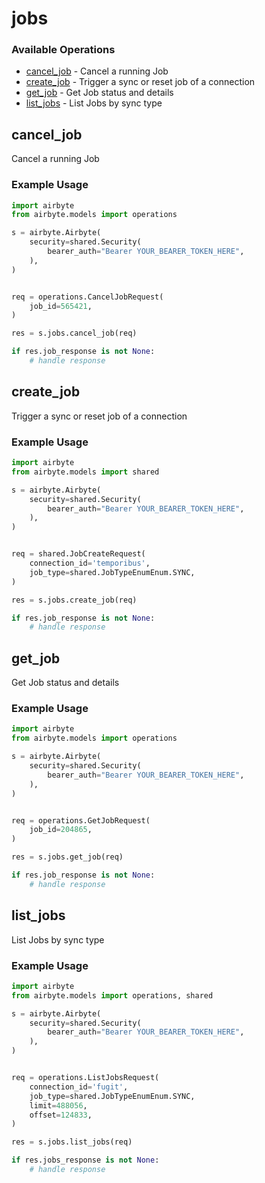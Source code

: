 # jobs

### Available Operations

* [cancel_job](#cancel_job) - Cancel a running Job
* [create_job](#create_job) - Trigger a sync or reset job of a connection
* [get_job](#get_job) - Get Job status and details
* [list_jobs](#list_jobs) - List Jobs by sync type

## cancel_job

Cancel a running Job

### Example Usage

```python
import airbyte
from airbyte.models import operations

s = airbyte.Airbyte(
    security=shared.Security(
        bearer_auth="Bearer YOUR_BEARER_TOKEN_HERE",
    ),
)


req = operations.CancelJobRequest(
    job_id=565421,
)

res = s.jobs.cancel_job(req)

if res.job_response is not None:
    # handle response
```

## create_job

Trigger a sync or reset job of a connection

### Example Usage

```python
import airbyte
from airbyte.models import shared

s = airbyte.Airbyte(
    security=shared.Security(
        bearer_auth="Bearer YOUR_BEARER_TOKEN_HERE",
    ),
)


req = shared.JobCreateRequest(
    connection_id='temporibus',
    job_type=shared.JobTypeEnumEnum.SYNC,
)

res = s.jobs.create_job(req)

if res.job_response is not None:
    # handle response
```

## get_job

Get Job status and details

### Example Usage

```python
import airbyte
from airbyte.models import operations

s = airbyte.Airbyte(
    security=shared.Security(
        bearer_auth="Bearer YOUR_BEARER_TOKEN_HERE",
    ),
)


req = operations.GetJobRequest(
    job_id=204865,
)

res = s.jobs.get_job(req)

if res.job_response is not None:
    # handle response
```

## list_jobs

List Jobs by sync type

### Example Usage

```python
import airbyte
from airbyte.models import operations, shared

s = airbyte.Airbyte(
    security=shared.Security(
        bearer_auth="Bearer YOUR_BEARER_TOKEN_HERE",
    ),
)


req = operations.ListJobsRequest(
    connection_id='fugit',
    job_type=shared.JobTypeEnumEnum.SYNC,
    limit=488056,
    offset=124833,
)

res = s.jobs.list_jobs(req)

if res.jobs_response is not None:
    # handle response
```
